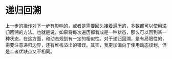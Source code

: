 # 递归回溯

上一步的操作对下一步有影响的，或者是需要回头接着遍历的，多数都可以使用递归回溯的方法。也就是说，如果将每次遍历都看成是一种状态，那么可以回到某一种状态，在这方面，和动态规划有一定的相似性。对于递归回溯，是有局限性的，需要注意递归边界，还有堆栈溢出的错误。其实，我更加偏向于使用动态规划，但是二者优缺点又不相同。